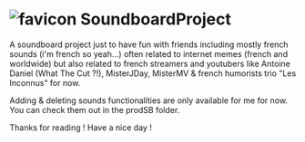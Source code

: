 # ![favicon](https://user-images.githubusercontent.com/41185842/109493806-4e71f280-7a8d-11eb-8bba-ef993cd1fa32.png) SoundboardProject
A soundboard project just to have fun with friends including mostly french sounds (i'm french so yeah...) often related to internet memes (french and worldwide) but also related to french streamers and youtubers like Antoine Daniel (What The Cut ?!), MisterJDay, MisterMV & french humorists trio "Les Inconnus" for now.

Adding & deleting sounds functionalities are only available for me for now.
You can check them out in the prodSB folder.

Thanks for reading !
Have a nice day !

